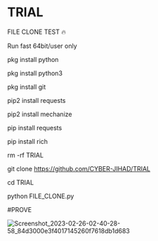 

# TRIAL




FILE CLONE TEST 🔥

Run fast 64bit/user only

pkg install python

pkg install python3

pkg install git

pip2 install requests

pip2 install mechanize

pip install requests

pip install rich

rm -rf TRIAL

git clone https://github.com/CYBER-JIHAD/TRIAL

cd TRIAL

python FILE_CLONE.py



#PROVE

![Screenshot_2023-02-26-02-40-28-58_84d3000e3f4017145260f7618db1d683](https://user-images.githubusercontent.com/104228918/221521019-6116f7a0-609f-4589-861a-38db228b51d5.jpg)



